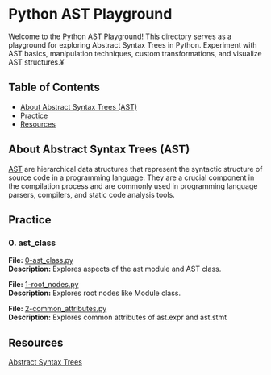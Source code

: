 # Python AST Playground

Welcome to the Python AST Playground! This directory serves as a playground for exploring Abstract Syntax Trees in Python. Experiment with AST basics, manipulation techniques, custom transformations, and visualize AST structures.¥

## Table of Contents
- [About Abstract Syntax Trees (AST)](#about-abstract-syntax-trees-(AST))
- [Practice](#practice)
- [Resources](#resources)

## About Abstract Syntax Trees (AST)

[AST](https://docs.python.org/3/library/ast.html) are hierarchical data structures that represent the syntactic structure of source code in a programming language. They are a crucial component in the compilation process and are commonly used in programming language parsers, compilers, and static code analysis tools. 

## Practice

### 0. ast_class

**File:** [0-ast_class.py](https://github.com/Goaty-yagi/python-standard-library-explore/blob/main/python-ast-playground/0-ast_class.py)<br>
**Description:** Explores aspects of the ast module and AST class.<br>

**File:** [1-root_nodes.py](https://github.com/Goaty-yagi/python-standard-library-explore/blob/main/python-ast-playground/1-root_nodes.py)<br>
**Description:** Explores root nodes like Module class.<br>

**File:** [2-common_attributes.py](https://github.com/Goaty-yagi/python-standard-library-explore/blob/main/python-ast-playground/2-common_attributes.py)<br>
**Description:** Explores common attributes of ast.expr and ast.stmt<br>


## Resources
[Abstract Syntax Trees](https://docs.python.org/3/library/ast.html)<br>

